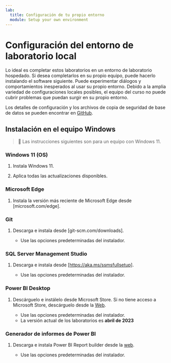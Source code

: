 ```yaml
---
lab:
  title: Configuración de tu propio entorno
  module: Setup your own environment
---
```


# Configuración del entorno de laboratorio local

Lo ideal es completar estos laboratorios en un entorno de laboratorio hospedado. Si desea completarlos en su propio equipo, puede hacerlo instalando el software siguiente. Puede experimentar diálogos y comportamientos inesperados al usar su propio entorno. Debido a la amplia variedad de configuraciones locales posibles, el equipo del curso no puede cubrir problemas que puedan surgir en su propio entorno.

Los detalles de configuración y los archivos de copia de seguridad de base de datos se pueden encontrar en [GitHub](https://github.com/MicrosoftLearning/DP-500-Azure-Data-Analyst/tree/main/Allfiles/00-Setup).

## Instalación en el equipo Windows

> &#128221; Las instrucciones siguientes son para un equipo con Windows 11.

### Windows 11 (OS)

1. Instala Windows 11.

2. Aplica todas las actualizaciones disponibles.

### Microsoft Edge

1. Instala la versión más reciente de Microsoft Edge desde [microsoft.com/edge].

### Git

1. Descarga e instala desde [git-scm.com/downloads].

    - Use las opciones predeterminadas del instalador.

### SQL Server Management Studio

1. Descarga e instala desde [https://aka.ms/ssmsfullsetup].

    - Use las opciones predeterminadas del instalador.

### Power BI Desktop

1. Descárguelo e instálelo desde Microsoft Store. Si no tiene acceso a Microsoft Store, descárguelo desde la [Web](https://www.microsoft.com/download/details.aspx?id=58494).

    - Use las opciones predeterminadas del instalador.
    - La versión actual de los laboratorios es **abril de 2023**

### Generador de informes de Power BI

1. Descarga e instala Power BI Report builder desde la [web](https://www.microsoft.com/download/details.aspx?id=58158).

    - Use las opciones predeterminadas del instalador.
